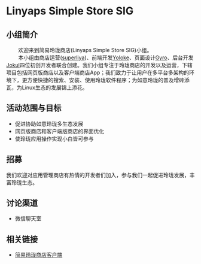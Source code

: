 # Linyaps Simple Store SIG

## 小组简介

&emsp;&emsp; 欢迎来到简易玲珑商店(Linyaps Simple Store SIG)小组。\
&emsp;&emsp; 本小组由商店运营([superliya](https://github.com/superliya))、前端开发[Yoloke](https://github.com/yoloke)、页面设计[Gyro](https://github.com/bgsdmyck12)、后台开发[Jokul](https://github.com/GershonWang)四位初创开发者联合创建。我们小组专注于玲珑商店的开发以及运营，下辖项目包括网页版商店以及客户端商店App；我们致力于让用户在多平台多架构的环境下，更方便快捷的搜索、安装、使用玲珑软件程序；为如意玲珑的普及增砖添瓦，为Linux生态的发展锦上添花。

## 活动范围与目标

- 促进协助如意玲珑多生态发展
- 网页版商店和客户端版商店的界面优化
- 使玲珑应用操作实现小白皆可参与

## 招募

我们欢迎对应用管理商店有热情的开发者们加入，参与我们一起促进玲珑发展，丰富玲珑生态。

## 讨论渠道

- 微信聊天室

## 相关链接

- [简易玲珑商店客户端](https://github.com/GershonWang/linglong-store)
